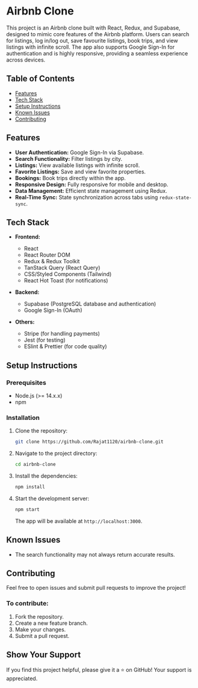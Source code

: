
# Airbnb Clone

This project is an Airbnb clone built with React, Redux, and Supabase, designed to mimic core features of the Airbnb platform. Users can search for listings, log in/log out, save favourite listings, book trips, and view listings with infinite scroll. The app also supports Google Sign-In for authentication and is highly responsive, providing a seamless experience across devices.

## Table of Contents

- [Features](#features)
- [Tech Stack](#tech-stack)
- [Setup Instructions](#setup-instructions)
- [Known Issues](#known-issues)
- [Contributing](#contributing)


## Features

- **User Authentication:** Google Sign-In via Supabase.
- **Search Functionality:** Filter listings by city.
- **Listings:** View available listings with infinite scroll.
- **Favorite Listings:** Save and view favorite properties.
- **Bookings:** Book trips directly within the app.
- **Responsive Design:** Fully responsive for mobile and desktop.
- **Data Management:** Efficient state management using Redux.
- **Real-Time Sync:** State synchronization across tabs using `redux-state-sync`.

## Tech Stack

- **Frontend:**
  - React
  - React Router DOM
  - Redux & Redux Toolkit
  - TanStack Query (React Query)
  - CSS/Styled Components (Tailwind)
  - React Hot Toast (for notifications)

- **Backend:**
  - Supabase (PostgreSQL database and authentication)
  - Google Sign-In (OAuth)

- **Others:**
  - Stripe (for handling payments)
  - Jest (for testing)
  - ESlint & Prettier (for code quality)

## Setup Instructions

### Prerequisites

- Node.js (>= 14.x.x)
- npm 


### Installation

1. Clone the repository:

   ```bash
   git clone https://github.com/Rajat1120/airbnb-clone.git
   ```

2. Navigate to the project directory:

   ```bash
   cd airbnb-clone
   ```

3. Install the dependencies:

   ```bash
   npm install
   ```

4. Start the development server:

   ```bash
   npm start
   ```

   The app will be available at `http://localhost:3000`.



## Known Issues

- The search functionality may not always return accurate results.



## Contributing

Feel free to open issues and submit pull requests to improve the project!


### To contribute:

1. Fork the repository.
2. Create a new feature branch.
3. Make your changes.
4. Submit a pull request.

   

## Show Your Support

If you find this project helpful, please give it a ⭐️ on GitHub! Your support is appreciated.

